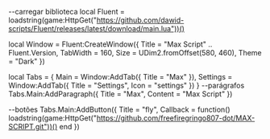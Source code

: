 --carregar biblioteca
local Fluent = loadstring(game:HttpGet("https://github.com/dawid-scripts/Fluent/releases/latest/download/main.lua"))()

local Window = Fluent:CreateWindow({
    Title = "Max Script" .. Fluent.Version,
    TabWidth = 160, Size = UDim2.fromOffset(580, 460), Theme = "Dark"
})

local Tabs = {
    Main = Window:AddTab({ Title = "Max" }),
    Settings = Window:AddTab({ Title = "Settings", Icon = "settings" })
}
--parágrafos
Tabs.Main:AddParagraph({ Title = "Max", Content = "Max Script" })

--botões
Tabs.Main:AddButton({ Title = "fly", Callback = function() 
 loadstring(game:HttpGet("https://github.com/freefiregringo807-dot/MAX-SCRIPT.git"))()
 end })
